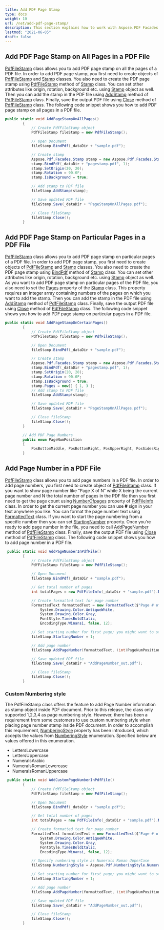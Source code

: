 ```yaml
---
title: Add PDF Page Stamp
type: docs
weight: 10
url: /net/add-pdf-page-stamp/
description: This section explains how to work with Aspose.PDF Facades using PdfFileStamp Class.
lastmod: "2021-06-05"
draft: false
---
```


## Add PDF Page Stamp on All Pages in a PDF File

[PdfFileStamp](https://apireference.aspose.com/pdf/net/aspose.pdf.facades/pdffilestamp) class allows you to add PDF page stamp on all the pages of a PDF file. In order to add PDF page stamp, you first need to create objects of [PdfFileStamp](https://apireference.aspose.com/pdf/net/aspose.pdf.facades/pdffilestamp) and [Stamp](https://apireference.aspose.com/pdf/net/aspose.pdf/stamp) classes. You also need to create the PDF page stamp using [PdfFileStamp](https://apireference.aspose.com/pdf/net/aspose.pdf.facades/pdffilestamp)  method of [Stamp](https://apireference.aspose.com/pdf/net/aspose.pdf/stamp) class. You can set other attributes like origin, rotation, background etc. using [Stamp](https://apireference.aspose.com/pdf/net/aspose.pdf/stamp) object as well. Then you can add the stamp in the PDF file using [AddStamp](https://apireference.aspose.com/pdf/net/aspose.pdf.facades/pdffilestamp/methods/addstamp) method of [PdfFileStamp](https://apireference.aspose.com/pdf/net/aspose.pdf.facades/pdffilestamp) class. Finally, save the output PDF file using [Close](https://apireference.aspose.com/pdf/net/aspose.pdf.facades/facade/methods/close) method of [PdfFileStamp](https://apireference.aspose.com/pdf/net/aspose.pdf.facades/pdffilestamp) class. The following code snippet shows you how to add PDF page stamp on all pages in a PDF file.

```csharp
public static void AddPageStampOnAllPages()
        {
            // Create PdfFileStamp object
            PdfFileStamp fileStamp = new PdfFileStamp();

            // Open Document
            fileStamp.BindPdf(_dataDir + "sample.pdf");

            // Create stamp
            Aspose.Pdf.Facades.Stamp stamp = new Aspose.Pdf.Facades.Stamp();
            stamp.BindPdf(_dataDir + "pagestamp.pdf", 1);
            stamp.SetOrigin(20, 20);
            stamp.Rotation = 90.0F;
            stamp.IsBackground = true;

            // Add stamp to PDF file
            fileStamp.AddStamp(stamp);

            // Save updated PDF file
            fileStamp.Save(_dataDir + "PageStampOnAllPages.pdf");

            // Close fileStamp
            fileStamp.Close();
        }
```

## Add PDF Page Stamp on Particular Pages in a PDF File

[PdfFileStamp](https://apireference.aspose.com/pdf/net/aspose.pdf.facades/pdffilestamp) class allows you to add PDF page stamp on particular pages of a PDF file. In order to add PDF page stamp, you first need to create objects of [PdfFileStamp](https://apireference.aspose.com/pdf/net/aspose.pdf.facades/pdffilestamp) and [Stamp](https://apireference.aspose.com/pdf/net/aspose.pdf/stamp) classes. You also need to create the PDF page stamp using [BindPdf](https://apireference.aspose.com/pdf/net/aspose.pdf.facades.facade/bindpdf/methods/3) method of [Stamp](https://apireference.aspose.com/pdf/net/aspose.pdf/stamp) class. You can set other attributes like origin, rotation, background etc. using [Stamp](https://apireference.aspose.com/pdf/net/aspose.pdf/stamp) object as well. As you want to add PDF page stamp on particular pages of the PDF file, you also need to set the [Pages](https://apireference.aspose.com/pdf/net/aspose.pdf.facades/stamp/properties/pages) property of the [Stamp](https://apireference.aspose.com/pdf/net/aspose.pdf/stamp) class. This property requires an integer array containing numbers of the pages on which you want to add the stamp. Then you can add the stamp in the PDF file using [AddStamp](https://apireference.aspose.com/pdf/net/aspose.pdf.facades/pdffilestamp/methods/addstamp) method of [PdfFileStamp](https://apireference.aspose.com/pdf/net/aspose.pdf.facades/pdffilestamp) class. Finally, save the output PDF file using [Close](https://apireference.aspose.com/pdf/net/aspose.pdf.facades/facade/methods/close) method of [PdfFileStamp](https://apireference.aspose.com/pdf/net/aspose.pdf.facades/pdffilestamp) class. The following code snippet shows you how to add PDF page stamp on particular pages in a PDF file.

```csharp
public static void AddPageStampOnCertainPages()
        {
            // Create PdfFileStamp object
            PdfFileStamp fileStamp = new PdfFileStamp();

            // Open Document
            fileStamp.BindPdf(_dataDir + "sample.pdf");

            // Create stamp
            Aspose.Pdf.Facades.Stamp stamp = new Aspose.Pdf.Facades.Stamp();
            stamp.BindPdf(_dataDir + "pagestamp.pdf", 1);
            stamp.SetOrigin(20, 20);
            stamp.Rotation = 90.0F;
            stamp.IsBackground = true;
            stamp.Pages = new[] { 1, 3 };
            // Add stamp to PDF file
            fileStamp.AddStamp(stamp);

            // Save updated PDF file
            fileStamp.Save(_dataDir + "PageStampOnAllPages.pdf");

            // Close fileStamp
            fileStamp.Close();
        }

        // Add PDF Page Numbers
        public enum PageNumPosition
        {
            PosBottomMiddle, PosBottomRight, PosUpperRight, PosSidesRight, PosUpperMiddle, PosBottomLeft, PosSidesLeft, PosUpperLeft
        }
```

## Add Page Number in a PDF File

[PdfFileStamp](https://apireference.aspose.com/pdf/net/aspose.pdf.facades/pdffilestamp) class allows you to add page numbers in a PDF file. In order to add page numbers, you first need to create object of [PdfFileStamp](https://apireference.aspose.com/pdf/net/aspose.pdf.facades/pdffilestamp) class. If you want to show page number like “Page X of N” while X being the current page number and N the total number of pages in the PDF file then you first need to get the page count using [NumberOfpages](https://apireference.aspose.com/pdf/net/aspose.pdf.facades/pdffileinfo/properties/numberofpages) property of [PdfFileInfo](https://apireference.aspose.com/pdf/net/aspose.pdf.facades/pdffileinfo) class. In order to get the current page number you can use **#** sign in your text anywhere you like. You can format the page number text using [FormattedText](https://apireference.aspose.com/pdf/net/aspose.pdf.facades/formattedtext) class. If you want to start the page numbering from a specific number then you can set [StartingNumber](https://apireference.aspose.com/pdf/net/aspose.pdf.facades/pdffilestamp/properties/startingnumber) property. Once you’re ready to add page number in the file, you need to call [AddPageNumber](https://apireference.aspose.com/pdf/net/aspose.pdf.facades.pdffilestamp/addpagenumber/methods/7) method of [PdfFileStamp](https://apireference.aspose.com/pdf/net/aspose.pdf.facades/pdffilestamp) class. Finally, save the output PDF file using [Close](https://apireference.aspose.com/pdf/net/aspose.pdf.facades/facade/methods/close) method of [PdfFileStamp](https://apireference.aspose.com/pdf/net/aspose.pdf.facades/pdffilestamp) class. The following code snippet shows you how to add page number in a PDF file.

```csharp
 public static void AddPageNumberInPdfFile()
        {
            // Create PdfFileStamp object
            PdfFileStamp fileStamp = new PdfFileStamp();

            // Open Document
            fileStamp.BindPdf(_dataDir + "sample.pdf");

            // Get total number of pages
            int totalPages = new PdfFileInfo(_dataDir + "sample.pdf").NumberOfPages;

            // Create formatted text for page number
            FormattedText formattedText = new FormattedText($"Page # of {totalPages}",
                System.Drawing.Color.AntiqueWhite,
                System.Drawing.Color.Gray,
                FontStyle.TimesBoldItalic,
                EncodingType.Winansi, false, 12);

            // Set starting number for first page; you might want to start from 2 or more
            fileStamp.StartingNumber = 1;

            // Add page number
            fileStamp.AddPageNumber(formattedText, (int)PageNumPosition.PosUpperRight);

            // Save updated PDF file
            fileStamp.Save(_dataDir + "AddPageNumber_out.pdf");

            // Close fileStamp
            fileStamp.Close();
        }
```

### Custom Numbering style

The PdfFileStamp class offers the feature to add Page Number information as stamp object inside PDF document. Prior to this release, the class only supported 1,2,3,4 as page numbering style. However, there has been a requirement from some customers to use custom numbering style when placing page number stamp inside PDF document. In order to accomplish this requirement, [NumberingStyle](https://apireference.aspose.com/pdf/net/aspose.pdf/numberingstyle) property has been introduced, which accepts the values from [NumberingStyle](https://apireference.aspose.com/pdf/net/aspose.pdf/numberingstyle) enumeration. Specified below are values offered in this enumeration.

- LettersLowercase
- LettersUppercase
- NumeralsArabic
- NumeralsRomanLowercase
- NumeralsRomanUppercase

```csharp
 public static void AddCustomPageNumberInPdfFile()
        {
            // Create PdfFileStamp object
            PdfFileStamp fileStamp = new PdfFileStamp();

            // Open Document
            fileStamp.BindPdf(_dataDir + "sample.pdf");

            // Get total number of pages
            int totalPages = new PdfFileInfo(_dataDir + "sample.pdf").NumberOfPages;

            // Create formatted text for page number
            FormattedText formattedText = new FormattedText($"Page # of {totalPages}",
                System.Drawing.Color.AntiqueWhite,
                System.Drawing.Color.Gray,
                FontStyle.TimesBoldItalic,
                EncodingType.Winansi, false, 12);

            // Specify numbering style as Numerals Roman UpperCase
            fileStamp.NumberingStyle = Aspose.Pdf.NumberingStyle.NumeralsRomanUppercase;

            // Set starting number for first page; you might want to start from 2 or more
            fileStamp.StartingNumber = 1;

            // Add page number
            fileStamp.AddPageNumber(formattedText, (int)PageNumPosition.PosUpperRight);

            // Save updated PDF file
            fileStamp.Save(_dataDir + "AddPageNumber_out.pdf");

            // Close fileStamp
            fileStamp.Close();
        }
```
